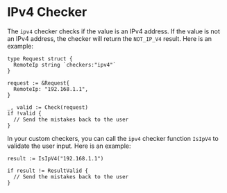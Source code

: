 # IPv4 Checker

The ```ipv4``` checker checks if the value is an IPv4 address. If the value is not an IPv4 address, the checker will return the ```NOT_IP_V4``` result. Here is an example:

```golang
type Request struct {
  RemoteIp string `checkers:"ipv4"`
}

request := &Request{
  RemoteIp: "192.168.1.1",
}

_, valid := Check(request)
if !valid {
  // Send the mistakes back to the user
}
```

In your custom checkers, you can call the ```ipv4``` checker function ```IsIpV4``` to validate the user input. Here is an example:

```golang
result := IsIpV4("192.168.1.1")

if result != ResultValid {
  // Send the mistakes back to the user
}
```
